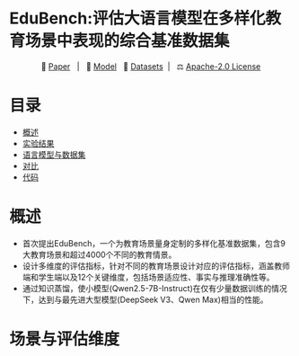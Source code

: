 # EduBench:评估大语言模型在多样化教育场景中表现的综合基准数据集
<p align="center">
  📄 <a href="https://arxiv.org/pdf/2505.16160" target="_blank">Paper</a> &nbsp; | &nbsp;
  🤗 <a href="" target="_blank">Model</a> &nbsp;
  🎰 <a href="" target="_blank">Datasets</a> &nbsp;| &nbsp;
  ⚖️ <a href="" target="_blank">Apache-2.0 License</a>
</p>

# 目录
- [概述](#概述)
- [实验结果](#实验结果)
- [语言模型与数据集](#语言模型与数据集)
- [对比](#对比)
- [代码](#代码)

# 概述
- 首次提出EduBench，一个为教育场景量身定制的多样化基准数据集，包含9大教育场景和超过4000个不同的教育情景。
- 设计多维度的评估指标，针对不同的教育场景设计对应的评估指标，涵盖教师端和学生端以及12个关键维度，包括场景适应性、事实与推理准确性等。
- 通过知识蒸馏，使小模型(Qwen2.5-7B-Instruct)在仅有少量数据训练的情况下，达到与最先进大型模型(DeepSeek V3、Qwen Max)相当的性能。

# 场景与评估维度

